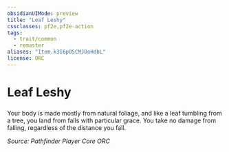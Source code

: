 ```yaml
---
obsidianUIMode: preview
title: "Leaf Leshy"
cssclasses: pf2e,pf2e-action
tags:
  - trait/common
  - remaster
aliases: "Item.k3I6pOSCMJDoHdbL"
license: ORC
---
```

# Leaf Leshy

### 






Your body is made mostly from natural foliage, and like a leaf tumbling from a tree, you land from falls with particular grace. You take no damage from falling, regardless of the distance you fall.

*Source: Pathfinder Player Core*
*ORC*